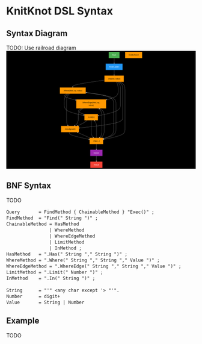 # KnitKnot DSL Syntax

## Syntax Diagram
TODO: Use railroad diagram
![DSL Syntax Diagram](dsl-syntax.png)

## BNF Syntax
TODO
```bnf
Query       = FindMethod { ChainableMethod } "Exec()" ;
FindMethod  = "Find(" String ")" ;
ChainableMethod = HasMethod
                | WhereMethod
                | WhereEdgeMethod
                | LimitMethod
                | InMethod ;
HasMethod   = ".Has(" String "," String ")" ;
WhereMethod = ".Where(" String "," String "," Value ")" ;
WhereEdgeMethod = ".WhereEdge(" String "," String "," Value ")" ;
LimitMethod = ".Limit(" Number ")" ;
InMethod    = ".In(" String ")" ;

String      = "'" <any char except '> "'".
Number      = digit+
Value       = String | Number
```

## Example
TODO